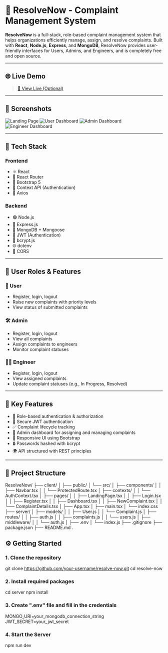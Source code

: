 # 🚀 ResolveNow - Complaint Management System

**ResolveNow** is a full-stack, role-based complaint management system that helps organizations efficiently manage, assign, and resolve complaints. Built with **React**, **Node.js**, **Express**, and **MongoDB**, ResolveNow provides user-friendly interfaces for Users, Admins, and Engineers, and is completely free and open source.

---

## 🌐 Live Demo

> [🔗 View Live (Optional)](https://your-deployed-site.com)

---

## 📸 Screenshots

![Landing Page](./screenshots/landing.png)
![User Dashboard](./screenshots/user-dashboard.png)
![Admin Dashboard](./screenshots/admin-dashboard.png)
![Engineer Dashboard](./screenshots/engineer-dashboard.png)

---

## 🧰 Tech Stack

### Frontend
- ⚛️ React
- 🔄 React Router
- 🎨 Bootstrap 5
- 🔐 Context API (Authentication)
- 📡 Axios

### Backend
- 🟢 Node.js
- 🚀 Express.js
- 🍃 MongoDB + Mongoose
- 🔐 JWT (Authentication)
- 🔑 bcrypt.js
- 🌐 dotenv
- 🔄 CORS

---

## 👥 User Roles & Features

### 👤 User
- Register, login, logout
- Raise new complaints with priority levels
- View status of submitted complaints

### 🛠 Admin
- Register, login, logout
- View all complaints
- Assign complaints to engineers
- Monitor complaint statuses

### 🧑‍🔧 Engineer
- Register, login, logout
- View assigned complaints
- Update complaint statuses (e.g., In Progress, Resolved)

---

## 🧾 Key Features

- 🚪 Role-based authentication & authorization
- 🎯 Secure JWT authentication
- ✅ Complaint lifecycle tracking
- 🧰 Admin dashboard for assigning and managing complaints
- 📱 Responsive UI using Bootstrap
- 🔒 Passwords hashed with bcrypt
- 🌍 API structured with REST principles

---

## 📁 Project Structure
ResolveNow/
├── client/
│ ├── public/
│ └── src/
│ ├── components/
│ │ ├── Navbar.tsx
│ │ └── ProtectedRoute.tsx
│ ├── contexts/
│ │ └── AuthContext.tsx
│ ├── pages/
│ │ ├── LandingPage.tsx
│ │ ├── Login.tsx
│ │ ├── Register.tsx
│ │ ├── Dashboard.tsx
│ │ ├── NewComplaint.tsx
│ │ └── ComplaintDetails.tsx
│ ├── App.tsx
│ ├── main.tsx
│ └── index.css
├── server/
│ ├── models/
│ │ ├── User.js
│ │ └── Complaint.js
│ ├── routes/
│ │ ├── auth.js
│ │ ├── complaints.js
│ │ └── users.js
│ ├── middleware/
│ │ └── auth.js
│ ├── .env
│ └── index.js
├── .gitignore
├── package.json
├── README.md
.




## ⚙️ Getting Started

### 1. Clone the repository
git clone https://github.com/your-username/resolve-now.git
cd resolve-now

### 2. Install required packages
cd server
npm install

### 3. Create ".env" file and fill in the credentials
MONGO_URI=your_mongodb_connection_string
JWT_SECRET=your_jwt_secret

### 4. Start the Server
npm run dev


